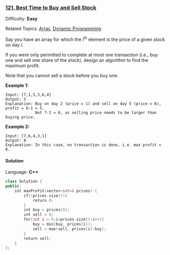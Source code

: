 ### [121\. Best Time to Buy and Sell Stock](https://leetcode.com/problems/best-time-to-buy-and-sell-stock/)

Difficulty: **Easy**

Related Topics: [Array](https://leetcode.com/tag/array/), [Dynamic Programming](https://leetcode.com/tag/dynamic-programming/)

Say you have an array for which the _i_<sup>th</sup> element is the price of a given stock on day _i_.

If you were only permitted to complete at most one transaction (i.e., buy one and sell one share of the stock), design an algorithm to find the maximum profit.

Note that you cannot sell a stock before you buy one.

**Example 1:**

```
Input: [7,1,5,3,6,4]
Output: 5
Explanation: Buy on day 2 (price = 1) and sell on day 5 (price = 6), profit = 6-1 = 5.
             Not 7-1 = 6, as selling price needs to be larger than buying price.
```

**Example 2:**

```
Input: [7,6,4,3,1]
Output: 0
Explanation: In this case, no transaction is done, i.e. max profit = 0.
```

#### Solution

Language: **C++**

```c++
class Solution {
public:
    int maxProfit(vector<int>& prices) {
        if(!prices.size()){
            return 0;
        }
        int buy = prices[0];
        int sell = 0;
        for(int i = 0;i<prices.size();i++){
            buy = min(buy, prices[i]);
            sell = max(sell, prices[i]-buy);
        }
        return sell;
    }
};
```
